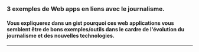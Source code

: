 ### 3 exemples de Web apps en liens avec le journalisme. 
#### Vous expliquerez dans un gist pourquoi ces web applications vous semblent être de bons exemples/outils dans le cardre de l'évolution du journalisme et des nouvelles technologies.
----------------------------------
